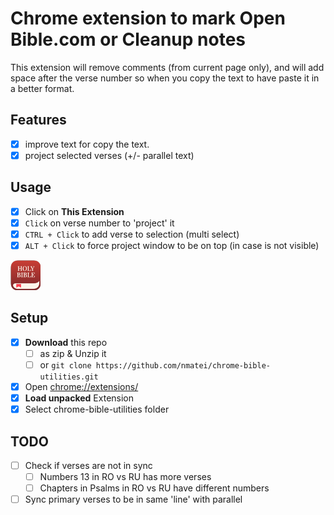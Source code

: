 # Chrome extension to mark **Open** Bible.com or Cleanup notes

This extension will remove comments (from current page only),
and will add space after the verse number
so when you copy the text to have paste it in a better format.

## Features

- [x] improve text for copy the text.
- [x] project selected verses (+/- parallel text)

## Usage

- [x] Click on **This Extension**
- [x] `Click` on verse number to 'project' it
- [x] `CTRL + Click` to add verse to selection (multi select)
- [x] `ALT + Click` to force project window to be on top (in case is not visible)

![icon](icon-48.png)

## Setup

- [x] **Download** this repo
  - [ ] as zip & Unzip it
  - [ ] or `git clone https://github.com/nmatei/chrome-bible-utilities.git`
- [x] Open [chrome://extensions/](chrome://extensions/)
- [x] **Load unpacked** Extension
- [x] Select chrome-bible-utilities folder

## TODO

- [ ] Check if verses are not in sync 
  - [ ] Numbers 13 in RO vs RU has more verses
  - [ ] Chapters in Psalms in RO vs RU have different numbers
- [ ] Sync primary verses to be in same 'line' with parallel 
